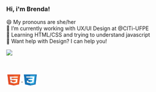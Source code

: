 ### Hi, i'm Brenda!

😄 My pronouns are she/her <br>
💎 I’m currently working with UX/UI Design at @CITi-UFPE <br>
🌱 Learning HTML/CSS and trying to understand javascript <br>
💬 Want help with Design? I can help you!


<div align="inline">
  <a href="https://github.com/bnbsv">
  <img height="160em" src="https://github-readme-stats.vercel.app/api?username=bnbsv&show_icons=true&theme=tokyonight&include_all_commits=true&count_private=true"/>
</div>

##

<div style="display: inline_block"><br>
  <img align="center" alt="bnbsv-HTML" height="30" width="40" src="https://raw.githubusercontent.com/devicons/devicon/master/icons/html5/html5-original.svg">
  <img align="center" alt="bnbsv-CSS" height="30" width="40" src="https://raw.githubusercontent.com/devicons/devicon/master/icons/css3/css3-original.svg">
</div>


